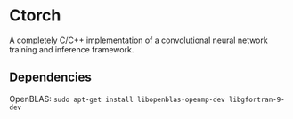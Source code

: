 # Ctorch
A completely C/C++ implementation of a convolutional neural network training and inference framework.

## Dependencies
OpenBLAS:
`sudo apt-get install libopenblas-openmp-dev libgfortran-9-dev`

